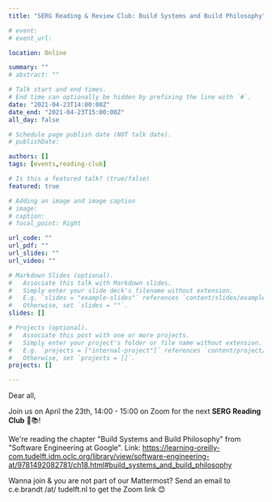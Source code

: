 ```yaml
---
title: "SERG Reading & Review Club: Build Systems and Build Philosophy"

# event: 
# event_url: 

location: Online

summary: ""
# abstract: ""

# Talk start and end times.
# End time can optionally be hidden by prefixing the line with `#`.
date: "2021-04-23T14:00:00Z"
date_end: "2021-04-23T15:00:00Z"
all_day: false

# Schedule page publish date (NOT talk date).
# publishDate:

authors: []
tags: [events,reading-club]

# Is this a featured talk? (true/false)
featured: true

# Adding an image and image caption
# image:
# caption: 
# focal_point: Right

url_code: ""
url_pdf: ""
url_slides: ""
url_video: ""

# Markdown Slides (optional).
#   Associate this talk with Markdown slides.
#   Simply enter your slide deck's filename without extension.
#   E.g. `slides = "example-slides"` references `content/slides/example-slides.md`.
#   Otherwise, set `slides = ""`.
slides: []

# Projects (optional).
#   Associate this post with one or more projects.
#   Simply enter your project's folder or file name without extension.
#   E.g. `projects = ["internal-project"]` references `content/project/deep-learning/index.md`.
#   Otherwise, set `projects = []`.
projects: []

---
```



Dear all,

Join us on April the 23th, 14:00 - 15:00 on Zoom for the next **SERG Reading Club** 📖📚!

We're reading the chapter "Build Systems and Build Philosophy" from "Software Engineering at Google".
Link: https://learning-oreilly-com.tudelft.idm.oclc.org/library/view/software-engineering-at/9781492082781/ch18.html#build_systems_and_build_philosophy


Wanna join & you are not part of our Mattermost?
Send an email to c.e.brandt /at/ tudelft.nl to get the Zoom link 😊

